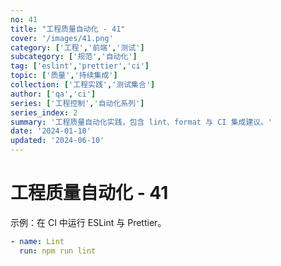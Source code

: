 ```yaml
---
no: 41
title: "工程质量自动化 - 41"
cover: '/images/41.png'
category: ['工程','前端','测试']
subcategory: ['规范','自动化']
tag: ['eslint','prettier','ci']
topic: ['质量','持续集成']
collection: ['工程实践','测试集合']
author: ['qa','ci']
series: ['工程控制','自动化系列']
series_index: 2
summary: '工程质量自动化实践，包含 lint、format 与 CI 集成建议。'
date: '2024-01-10'
updated: '2024-06-10'
---
```


# 工程质量自动化 - 41

示例：在 CI 中运行 ESLint 与 Prettier。

```yaml
- name: Lint
  run: npm run lint
```

